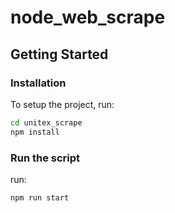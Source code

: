 # node_web_scrape

## Getting Started

### Installation

To setup the project, run:

```bash
cd unitex_scrape
npm install
```

### Run the script

run:

```bash
npm run start
```
